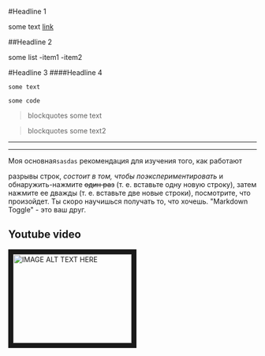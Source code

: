 #Headline 1

some text [link](http://link_address)

##Headline 2 

some list
-item1
-item2

#Headline 3
####Headline 4

`some text`

```
some code
```
>blockquotes
>some text

>blockquotes
>some text2

---
***

Моя основная`sasdas` рекомендация для изучения того, как работают 

разрывы строк, _состоит в том, чтобы поэкспериментировать_ и обнаружить-нажмите <Enter> ~~один раз~~ (т. е. вставьте одну новую строку), затем нажмите ее дважды (т. е. вставьте две новые строки), посмотрите, что произойдет. Ты скоро научишься получать то, что хочешь. "Markdown Toggle" - это ваш друг.

Youtube video
---

<a href="http://www.youtube.com/watch?feature=player_embedded&v=YOUTUBE_VIDEO_ID_HERE
" target="_blank"><img src="http://img.youtube.com/vi/YOUTUBE_VIDEO_ID_HERE/0.jpg" 
alt="IMAGE ALT TEXT HERE" width="240" height="180" border="10" /></a>
